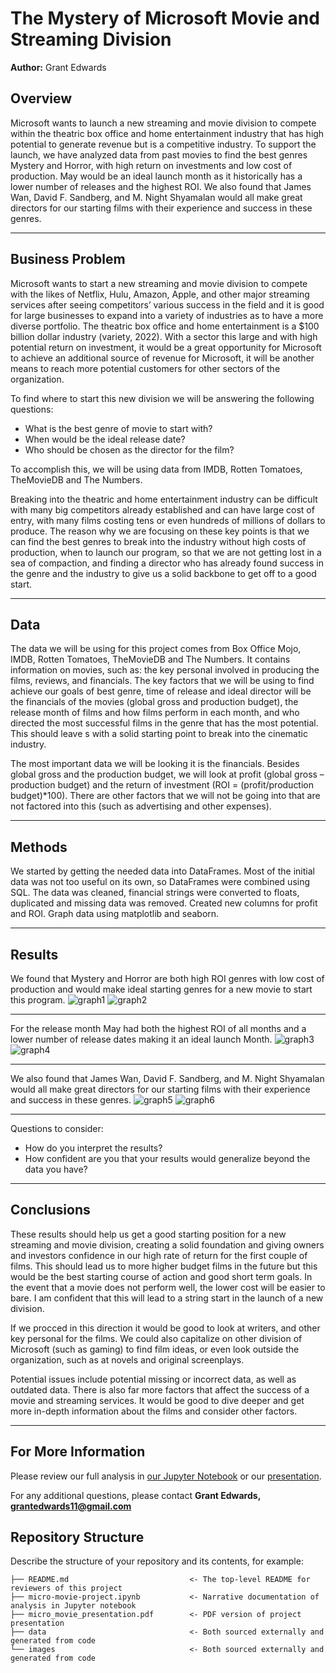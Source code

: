 # The Mystery of Microsoft Movie and Streaming Division

**Author:** Grant Edwards

## Overview

Microsoft wants to launch a new streaming and movie division to compete within the theatric box office and home entertainment industry that has high potential to generate revenue but is a competitive industry. To support the launch, we have analyzed data from past movies to find the best genres Mystery and Horror, with high return on investments and low cost of production. May would be an ideal launch month as it historically has a lower number of releases and the highest ROI. We also found that James Wan, David F. Sandberg, and M. Night Shyamalan would all make great directors for our starting films with their experience and success in these genres.
***

## Business Problem

Microsoft wants to start a new streaming and movie division to compete with the likes of Netflix, Hulu, Amazon, Apple, and other major streaming services after seeing competitors’ various success in the field and it is good for large businesses to expand into a variety of industries as to have a more diverse portfolio. The theatric box office and home entertainment is a $100 billion dollar industry (variety, 2022). With a sector this large and with high potential return on investment, it would be a great opportunity for Microsoft to achieve an additional source of revenue for Microsoft, it will be another means to reach more potential customers for other sectors of the organization. 

To find where to start this new division we will be answering the following questions:


* What is the best genre of movie to start with?
* When would be the ideal release date?
* Who should be chosen as the director for the film?

To accomplish this, we will be using data from IMDB, Rotten Tomatoes, TheMovieDB and The Numbers.

Breaking into the theatric and home entertainment industry can be difficult with many big competitors already established and can have large cost of entry, with many films costing tens or even hundreds of millions of dollars to produce. The reason why we are focusing on these key points is that we can find the best genres to break into the industry without high costs of production, when to launch our program, so that we are not getting lost in a sea of compaction, and finding a director who has already found success in the genre and the industry to give us a solid backbone to get off to a good start. 
***

## Data

The data we will be using for this project comes from Box Office Mojo, IMDB, Rotten Tomatoes, TheMovieDB and The Numbers. It contains information on movies, such as: the key personal involved in producing the films, reviews, and financials.
The key factors that we will be using to find achieve our goals of best genre, time of release and ideal director will be the financials of the movies (global gross and production budget), the release month of films and how films perform in each month, and who directed the most successful films in the genre that has the most potential. This should leave s with a solid starting point to break into the cinematic industry. 

The most important data we will be looking it is the financials. Besides global gross and the production budget, we will look at profit (global gross – production budget) and the return of investment (ROI = (profit/production budget)*100). There are other factors that we will not be going into that are not factored into this (such as advertising and other expenses). 
***

## Methods

We started by getting the needed data into DataFrames.
Most of the initial data was not too useful on its own, so DataFrames were combined using SQL.
The data was cleaned, financial strings were converted to floats, duplicated and missing data was removed.
Created new columns for profit and ROI. 
Graph data using matplotlib and seaborn.

***

## Results

We found that Mystery and Horror are both high ROI genres with low cost of production and would make ideal starting genres for a new movie to start this program.
![graph1](./images/genreROI.png)
![graph2](./images/genreBudget.png)
***
For the release month May had both the highest ROI of all months and a lower number of release dates making it an ideal launch Month.
![graph3](./images/monthROI.png)
![graph4](./images/MonthSum.png)
***
We also found that James Wan, David F. Sandberg, and M. Night Shyamalan would all make great directors for our starting films with their experience and success in these genres.
![graph5](./images/directorMystery.png)
![graph6](./images/directorHorror.png)
***
Questions to consider:
* How do you interpret the results?
* How confident are you that your results would generalize beyond the data you have?
***


## Conclusions

These results should help us get a good starting position for a new streaming and movie division, creating a solid foundation and giving owners and investors confidence in our high rate of return for the first couple of films. This should lead us to more higher budget films in the future but this would be the best starting course of action and good short term goals. In the event that a movie does not perform well, the lower cost will be easier to bare. I am confident that this will lead to a string start in the launch of a new division. 

If we procced in this direction it would be good to look at writers, and other key personal for the films. We could also capitalize on other division of Microsoft (such as gaming) to find film ideas, or even look outside the organization, such as at novels and original screenplays. 

Potential issues include potential missing or incorrect data, as well as outdated data. There is also far more factors that affect the success of a movie and streaming services. It would be good to dive deeper and get more in-depth information about the films and consider other factors. 
***

## For More Information

Please review our full analysis in [our Jupyter Notebook](./micro-movie-project.ipynb) or our [presentation](./micro_movie_presentation.pdf).

For any additional questions, please contact **Grant Edwards, grantedwards11@gmail.com**

## Repository Structure

Describe the structure of your repository and its contents, for example:

```
├── README.md                           <- The top-level README for reviewers of this project
├── micro-movie-project.ipynb           <- Narrative documentation of analysis in Jupyter notebook
├── micro_movie_presentation.pdf        <- PDF version of project presentation
├── data                                <- Both sourced externally and generated from code
└── images                              <- Both sourced externally and generated from code
```

